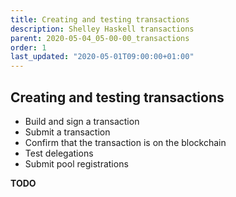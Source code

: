 ```yaml
---
title: Creating and testing transactions
description: Shelley Haskell transactions
parent: 2020-05-04_05-00-00_transactions
order: 1
last_updated: "2020-05-01T09:00:00+01:00"
---
```

## Creating and testing transactions

* Build and sign a transaction
* Submit a transaction
* Confirm that the transaction is on the blockchain
* Test delegations
* Submit pool registrations

__TODO__
